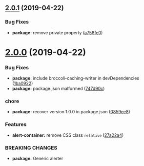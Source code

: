 ## [2.0.1](https://github.com/BBVAEngineering/ember-alerter/compare/v2.0.0...v2.0.1) (2019-04-22)


### Bug Fixes

* **package:** remove private property ([a758fe0](https://github.com/BBVAEngineering/ember-alerter/commit/a758fe0))

# [2.0.0](https://github.com/BBVAEngineering/ember-alerter/compare/v1.0.0...v2.0.0) (2019-04-22)


### Bug Fixes

* **package:** include broccoli-caching-writer in devDependencies ([1ba0922](https://github.com/BBVAEngineering/ember-alerter/commit/1ba0922))
* **package:** package.json malformed ([747d90c](https://github.com/BBVAEngineering/ember-alerter/commit/747d90c))


### chore

* **package:** recover version 1.0.0 in package.json ([0859ee8](https://github.com/BBVAEngineering/ember-alerter/commit/0859ee8))


### Features

* **alert-container:** remove CSS class `relative` ([27a22a4](https://github.com/BBVAEngineering/ember-alerter/commit/27a22a4))


### BREAKING CHANGES

* **package:** Generic alerter
